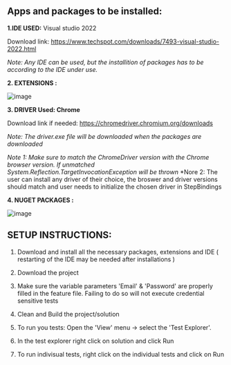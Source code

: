 ## Apps and packages to be installed:

 **1.IDE USED:**
Visual studio 2022

Download link: https://www.techspot.com/downloads/7493-visual-studio-2022.html

*Note: Any IDE can be used, but the installition of packages has to be according to the IDE under use.*

 **2. EXTENSIONS :**
 
 ![image](https://user-images.githubusercontent.com/119695514/205358681-caed98a0-6159-4175-a012-36b45e49bde7.png)
 
 
**3. DRIVER Used: Chrome**

Download link if needed: https://chromedriver.chromium.org/downloads

*Note: The driver.exe file will be downloaded when the packages are downloaded*

*Note 1: Make sure to match the ChromeDriver version with the Chrome browser version. If unmatched System.Reflection.TargetInvocationException will be thrown*
*Nore 2: The user can install any driver of their choice, the broswer and driver versions should match and user needs to initialize the chosen driver in StepBindings
 
 **4. NUGET PACKAGES :**

![image](https://user-images.githubusercontent.com/119695514/205359105-8e38f6ce-1d46-40a0-952e-6d805c52317d.png)



## SETUP INSTRUCTIONS:

1. Download and install all the necessary packages, extensions and IDE ( restarting of the IDE may be needed after installations )

2. Download the project 

3. Make sure the variable parameters 'Email' & 'Password' are properly filled in the feature file. Failing to do so will not execute credential sensitive tests

4. Clean and Build the project/solution

5. To run you tests: Open the 'View' menu -> select the 'Test Explorer'. 

6. In the test explorer right click on solution and click Run

7. To run indivisual tests, right click on the individual tests and click on Run

